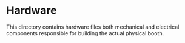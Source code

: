 # Hardware

This directory contains hardware files both mechanical and electrical components responsible for building the actual physical booth.

